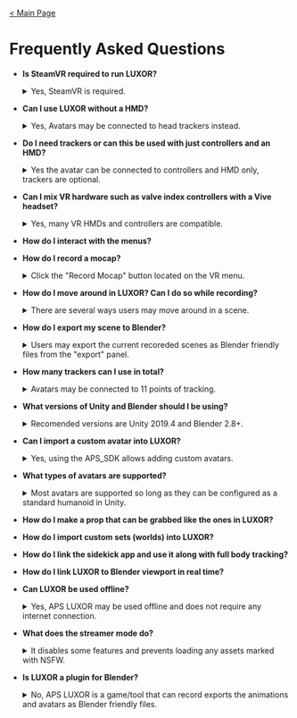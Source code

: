 [< Main Page](index.md)

# Frequently Asked Questions

- **Is SteamVR required to run LUXOR?**
  <details><summary>Yes, SteamVR is required.</summary>
	🍎 SteamVR is needed for tracker support and for interaction with props and scenes. *However many non-SteamVR HMDs and controllers are supported and can be used with SteamVR (Oculus, WMR, Kinect)*.
	  
	*it is possible to use some basic features on a PC with only a Oculus Quest 2 HMD and no SteamVR.*
  
   </details>

- **Can I use LUXOR without a HMD?**
  <details><summary>Yes, Avatars may be connected to head trackers instead.</summary>
	🍎 It is possible to connect the avatar to a head tracker without the need for an HMD. This can be acomplished by configuring a tracker to function as a head tracker in the Tracer Setup menu:
	<p align="center">
		<img width="15%" height="15%" src="/img/tracker setup.png"/>
	</p>
   </details>
- **Do I need trackers or can this be used with just controllers and an HMD?**
  <details><summary>Yes the avatar can be connected to controllers and HMD only, trackers are optional.</summary>
	🍎 There is basic locomotion for animating the avatar's lower body if no feet or hip trackers are preset or the avatar may be locked for standing or sitting in place. 
   </details>
- **Can I mix VR hardware such as valve index controllers with a Vive headset?**
  <details><summary>Yes, many VR HMDs and controllers are compatible.</summary>
	🍎 Users may mix controllers such as Knuckles, Vive wands, Oculus touch and WMR (using SteamVR).
   </details>
   
- **How do I interact with the menus?**

- **How do I record a mocap?**
  <details><summary>Click the "Record Mocap" button located on the VR menu.</summary>
	🍎 Click the "Record Mocap" located on the VR menu to start recording (alternatively you could use the spacebar hotkey)
   </details>

- **How do I move around in LUXOR? Can I do so while recording?**
  <details><summary>There are several ways users may move around in a scene.</summary>
	🍎 Some controls are located in the main menu for moving, rotating or scaling the avatar:
	<p align="center">
		<img width="15%" height="15%" src="/img/slew controls.png">
	</p>
	<p align="center">
	This panel is hidden during recording.
	</p>

	- Superhero fly mode may be enabled during recording, and when used in combination with raycast floor the avatar will remain attached to any floor but can be moved in the direction the user is pointing.
	<p align="center">
		<img width="15%" height="15%" src="/img/slew fly.png">
	</p>

	- The Sidekick app also has simplified controls for positioning the avatar in the scene remotely:
	<p align="center">
	 <img width="15%" height="15%" src="/img/sidekick slew controls.png">
	</p>
   </details>

- **How do I export my scene to Blender?<div id="How-do-I-export-to-Blender"> </div>**
  <details><summary>Users may export the current recoreded scenes as Blender friendly files from the "export" panel.</summary>
	🍎 There are two menus that could be used to export mocap, one panel is located in VR and its twin panel is located on LUXOR's 'desktop UI'. Be sure to have recorded some mocap first and that it is currently playing in the scene before pressing the export button (as LUXOR only exports what is currently being played). 
	<br><br>
	In this <a href=https://youtu.be/XdlFtt_F-3Y?t=194>video (at 3:14)</a> shows exporting a scene as animation (.bvh) data and all of the mocap model files for the scene into a new project folder. <i>A new SceneLoader.blend will also be added into this folder which has a Python automation script included</i> that will import and setup the scene for rendereing in Blender using the <i>scene.json</i> meta data and the local assets and animation files..
	<br><br>
	<b>In VR</b>
	- To export the current mocap, avatars, props and scene to Blender friendly files first locate the *export* panel in VR by navigating to Addons>Scenes and entering a folder name where the files will be written and then pressing *export*:
	<p align="center">
	 <img width="15%" height="15%" src="/img/panel ui export.png">
	</p>

	<b>LUXOR Desktop</b>
	- The menu in VR also provids an *export* panel and can be used to export the current scene to Blener files:
	<p align="center">
		<img width="15%" height="15%" src="/img/panel vr export.png">
	</p>
   </details>  
- **How many trackers can I use in total?**
  <details><summary>Avatars may be connected to 11 points of tracking.</summary>
	🍎 Avatars may be connected to 11 points of tracking (hands, arms, elbows, feet, knees, hip, chest, head). 
	<p align="center">
		<img width="15%" height="15%" src="/img/mocap_suit.jpg">
	</p>
	
	And two auxilary trackers may be used for props and VR cameras.
   </details>
- **What versions of Unity and Blender should I be using?**
  <details><summary>Recomended versions are Unity 2019.4 and Blender 2.8+.</summary>
	🍎 It's recomended to use Unity 2019.4 with the APS_SDK however other versions are compatible and the APS_SDK can be used with Unity 2018.4.20f1 (for backwards compatibility with vrchat). *The APS_SDK is not compatible with Unity 2020!*
	- Using Blender 2.8 is recomended, however 2.79 is mostly supported.
   </details>
- **Can I import a custom avatar into LUXOR?**
  <details><summary>Yes, using the APS_SDK allows adding custom avatars.</summary>
	The APS_SDK allows adding avatars to LUXOR using modles from either .fbx or .blend files: 
	<p align="center">
		<img width="15%" height="15%" src="http://i3.ytimg.com/vi/oEwkhIr4ffw/hqdefault.jpg">
	</p>
	
   </details>
- **What types of avatars are supported?**
  <details><summary>Most avatars are supported so long as they can be configured as a standard humanoid in Unity.</summary>
	🍎 Using the APS_SDK almost any humanoid avatar can be added so long as the avatar can be configured as a standard humanoid in Unity.
   </details>
   
- **How do I make a prop that can be grabbed like the ones in LUXOR?**

- **How do I import custom sets (worlds) into LUXOR?**

- **How do I link the sidekick app and use it along with full body tracking?**

- **How do I link LUXOR to Blender viewport in real time?**

- **Can LUXOR be used offline?**
  <details><summary>Yes, APS LUXOR may be used offline and does not require any internet connection.</summary>
	🍎 LUXOR is an early access beta and currently does not require any connection to the internet.
   </details>
- **What does the streamer mode do?**
  <details><summary>It disables some features and prevents loading any assets marked with NSFW.</summary>
	🍎 This feature is still under active development but currently streamer mode is enabled by default. By checking will disable some features that might be considered unsafe for livestreaming and prevents loading any assets marked with NSFW option when they were created in the APS_SDK.</details>

- **Is LUXOR a plugin for Blender?**
  <details><summary>No, APS LUXOR is a game/tool that can record exports the animations and avatars as Blender friendly files.</summary>
	🍎 It's not exactly a plugin, it's a game/tool that can record mocap using VR hardware and then exports the animations and avatars as Blender friendly files into their own 'project folder'. But there is a SceneLoader.blend that is used to import those files and automatically set up the blender scene so as to have things ready to render in minutes.
</details>


